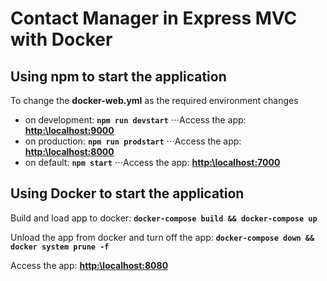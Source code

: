 # Contact Manager in Express MVC with Docker

## Using npm to start the application

To change the **docker-web.yml** as the required environment changes

* on development: **`npm run devstart`**
⋅⋅⋅Access the app: **[http:\\localhost:9000](http:\\localhost:9000)**
* on production: **`npm run prodstart`**
⋅⋅⋅Access the app: **[http:\\localhost:8000](http:\\localhost:8000)**
* on default: **`npm start`**
⋅⋅⋅Access the app: **[http:\\localhost:7000](http:\\localhost:7000)**

## Using Docker to start the application

Build and load app to docker: **`docker-compose build && docker-compose up`**

Unload the app from docker and turn off the app: **`docker-compose down && docker system prune -f`**

Access the app: **[http:\\localhost:8080](http:\\localhost:8080)**
